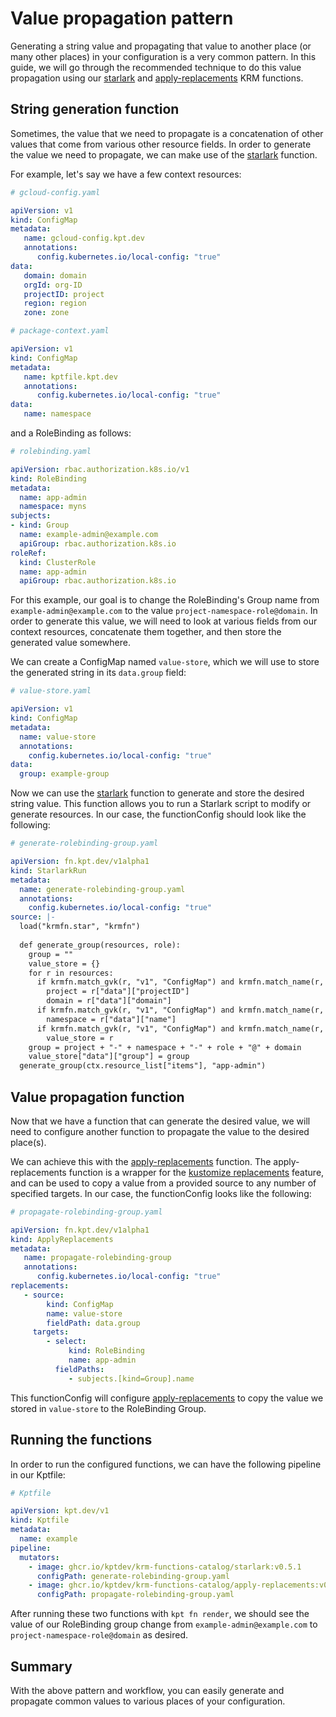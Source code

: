 [starlark]: https://catalog.kpt.dev/starlark/v0.4/
[apply-replacements]: https://catalog.kpt.dev/apply-replacements/v0.1/

# Value propagation pattern

Generating a string value and propagating that value to another place
(or many other places) in your configuration is a very common pattern. 
In this guide, we will go through the recommended technique to 
do this value propagation using our [starlark] and [apply-replacements]
KRM functions. 

## String generation function

Sometimes, the value that we need to propagate is a concatenation of
other values that come from various other resource fields. In order
to generate the value we need to propagate, we can make use of the
[starlark] function.

For example, let's say we have a few context resources:

```yaml
# gcloud-config.yaml

apiVersion: v1
kind: ConfigMap
metadata:
   name: gcloud-config.kpt.dev
   annotations:
      config.kubernetes.io/local-config: "true"
data:
   domain: domain
   orgId: org-ID
   projectID: project
   region: region
   zone: zone
```

```yaml
# package-context.yaml

apiVersion: v1
kind: ConfigMap
metadata:
   name: kptfile.kpt.dev
   annotations:
      config.kubernetes.io/local-config: "true"
data:
   name: namespace
```

and a RoleBinding as follows:

```yaml
# rolebinding.yaml

apiVersion: rbac.authorization.k8s.io/v1
kind: RoleBinding
metadata:
  name: app-admin
  namespace: myns
subjects:
- kind: Group
  name: example-admin@example.com
  apiGroup: rbac.authorization.k8s.io
roleRef:
  kind: ClusterRole
  name: app-admin
  apiGroup: rbac.authorization.k8s.io
```

For this example, our goal is to change the RoleBinding's Group name
from `example-admin@example.com` to the value `project-namespace-role@domain`.
In order to generate this value, we will need to look at various fields from our
context resources, concatenate them together, and then store the generated value somewhere. 

We can create a ConfigMap named `value-store`, which we will use to store the generated string in its
`data.group` field:

```yaml
# value-store.yaml

apiVersion: v1
kind: ConfigMap
metadata:
  name: value-store
  annotations:
    config.kubernetes.io/local-config: "true"
data:
  group: example-group
```

Now we can use the [starlark] function to generate and store the desired string value.
This function allows you to run a Starlark script to modify or generate resources. In
our case, the functionConfig should look like the following:

```yaml
# generate-rolebinding-group.yaml

apiVersion: fn.kpt.dev/v1alpha1
kind: StarlarkRun
metadata:
  name: generate-rolebinding-group.yaml
  annotations:
    config.kubernetes.io/local-config: "true"
source: |-
  load("krmfn.star", "krmfn")
  
  def generate_group(resources, role):
    group = ""
    value_store = {}
    for r in resources:
      if krmfn.match_gvk(r, "v1", "ConfigMap") and krmfn.match_name(r, "gcloud-config.kpt.dev"):
        project = r["data"]["projectID"]
        domain = r["data"]["domain"]
      if krmfn.match_gvk(r, "v1", "ConfigMap") and krmfn.match_name(r, "kptfile.kpt.dev"):
        namespace = r["data"]["name"]
      if krmfn.match_gvk(r, "v1", "ConfigMap") and krmfn.match_name(r, "value-store"):
        value_store = r
    group = project + "-" + namespace + "-" + role + "@" + domain
    value_store["data"]["group"] = group
  generate_group(ctx.resource_list["items"], "app-admin")
```

## Value propagation function

Now that we have a function that can generate the desired value, we will need to
configure another function to propagate the value to the desired place(s). 

We can achieve this with the [apply-replacements] function. The apply-replacements
function is a wrapper for the [kustomize replacements](https://kubectl.docs.kubernetes.io/references/kustomize/kustomization/replacements/) 
feature, and can be used to copy a value from a provided source to any number of specified targets. 
In our case, the functionConfig looks like the following: 

```yaml
# propagate-rolebinding-group.yaml

apiVersion: fn.kpt.dev/v1alpha1
kind: ApplyReplacements
metadata:
   name: propagate-rolebinding-group
   annotations:
      config.kubernetes.io/local-config: "true"
replacements:
   - source:
        kind: ConfigMap
        name: value-store
        fieldPath: data.group
     targets:
        - select:
             kind: RoleBinding
             name: app-admin
          fieldPaths:
             - subjects.[kind=Group].name
```

This functionConfig will configure [apply-replacements] to copy the value
we stored in `value-store` to the RoleBinding Group. 

## Running the functions

In order to run the configured functions, we can have the following pipeline in our Kptfile:

```yaml
# Kptfile

apiVersion: kpt.dev/v1
kind: Kptfile
metadata:
  name: example
pipeline:
  mutators:
    - image: ghcr.io/kptdev/krm-functions-catalog/starlark:v0.5.1
      configPath: generate-rolebinding-group.yaml
    - image: ghcr.io/kptdev/krm-functions-catalog/apply-replacements:v0.1.2
      configPath: propagate-rolebinding-group.yaml
```

After running these two functions with `kpt fn render`, we should see the value of our 
RoleBinding group change from `example-admin@example.com` to `project-namespace-role@domain` as desired.

## Summary

With the above pattern and workflow, you can easily generate and propagate
common values to various places of your configuration.
